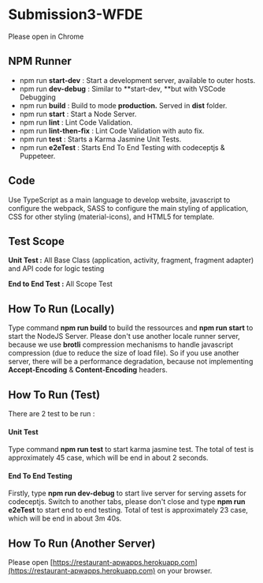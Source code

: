 # Submission3-WFDE

Please open in Chrome

## NPM Runner 

*   npm run **start-dev** : Start a development server, available to outer hosts.
*   npm run **dev-debug** : Similar to **start-dev, **but with VSCode Debugging
*   npm run **build** : Build to mode **production.** Served in **dist** folder.
*   npm run **start** : Start a Node Server.
*   npm run **lint** : Lint Code Validation.
*   npm run **lint-then-fix** : Lint Code Validation with auto fix.
*   npm run **test** : Starts a Karma Jasmine Unit Tests.
*   npm run **e2eTest** : Starts End To End Testing with codeceptjs & Puppeteer.

## Code

Use TypeScript as a main language to develop website, javascript to configure the webpack, SASS to configure the main styling of application, CSS for other styling (material-icons), and HTML5 for template.

## Test Scope

**Unit Test :** All Base Class (application, activity, fragment, fragment adapter) and API code for logic testing

**End to End Test :** All Scope Test


## How To Run (Locally)

Type command **npm run build** to build the ressources and **npm run start** to start the NodeJS Server. Please don't use another locale runner server, because we use **brotli** compression mechanisms to handle javascript compression (due to reduce the size of load file). So if you use another server, there will be a performance degradation, because not implementing **Accept-Encoding** & **Content-Encoding** headers.

## How To Run (Test)

There are 2 test to be run : 

#### Unit Test

Type command **npm run test** to start karma jasmine test. The total of test is approximately 45 case, which will be end in about 2 seconds.

#### End To End Testing

Firstly, type **npm run dev-debug** to start live server for serving assets for codeceptjs. Switch to another tabs, please don't close and type **npm run e2eTest** to start end to end testing. Total of test is approximately 23 case, which will be end in about 3m 40s. 


## How To Run (Another Server)

Please open [https://restaurant-apwapps.herokuapp.com](https://restaurant-apwapps.herokuapp.com) on your browser.


